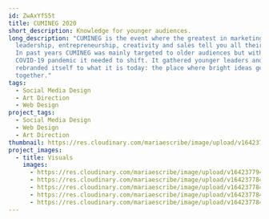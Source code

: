 ```yaml
---
id: ZwAxYfS5t
title: CUMINEG 2020
short_description: Knowledge for younger audiences.
long_description: "CUMINEG is the event where the greatest in marketing,
  leadership, entrepreneurship, creativity and sales tell you all their secrets.
  In past years CUMINEG was mainly targeted to older audiences but with the
  COVID-19 pandemic it needed to shift. It gathered younger leaders and
  rebranded itself to what it is today: the place where bright ideas get
  together."
tags:
  - Social Media Design
  - Art Direction
  - Web Design
project_tags:
  - Social Media Design
  - Web Design
  - Art Direction
thumbnail: https://res.cloudinary.com/mariaescribe/image/upload/v1642377947/CUMINEG-2020/jbtnnslocereoh0ek5vb.jpg
project_images:
  - title: Visuals
    images:
      - https://res.cloudinary.com/mariaescribe/image/upload/v1642377947/CUMINEG-2020/jbtnnslocereoh0ek5vb.jpg
      - https://res.cloudinary.com/mariaescribe/image/upload/v1642377842/CUMINEG-2020/image2_ob2h9b.jpg
      - https://res.cloudinary.com/mariaescribe/image/upload/v1642377843/CUMINEG-2020/image3_rp7awt.jpg
      - https://res.cloudinary.com/mariaescribe/image/upload/v1642377845/CUMINEG-2020/image4_g50oxn.jpg
      - https://res.cloudinary.com/mariaescribe/image/upload/v1642377844/CUMINEG-2020/image5_t9fadv.jpg
---
```

